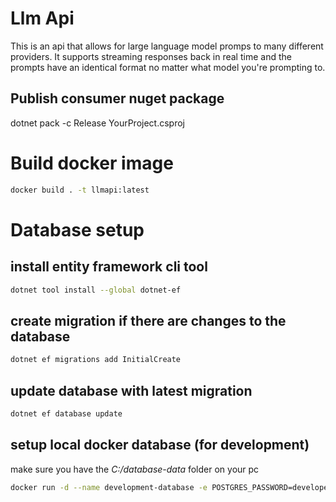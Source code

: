 # Llm Api
This is an api that allows for large language model promps to many different providers.
It supports streaming responses back in real time and the prompts have an identical format no matter what model you're prompting to.


## Publish consumer nuget package
dotnet pack -c Release YourProject.csproj


# Build docker image
```bash
docker build . -t llmapi:latest
```

# Database setup

## install entity framework cli tool
```bash
dotnet tool install --global dotnet-ef
```

## create migration if there are changes to the database
```bash
dotnet ef migrations add InitialCreate
```

## update database with latest migration
```bash
dotnet ef database update
```

## setup local docker database (for development)
make sure you have the *C:/database-data* folder on your pc

```bash
docker run -d --name development-database -e POSTGRES_PASSWORD=developer-password -v C:/database-data:/var/lib/postgresql/data --restart always -p 5432:5432 postgres
```